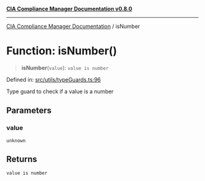 [**CIA Compliance Manager Documentation v0.8.0**](../README.md)

***

[CIA Compliance Manager Documentation](../globals.md) / isNumber

# Function: isNumber()

> **isNumber**(`value`): `value is number`

Defined in: [src/utils/typeGuards.ts:96](https://github.com/Hack23/cia-compliance-manager/blob/78912779fad2796d4afcf9e0a863cca80a66b25f/src/utils/typeGuards.ts#L96)

Type guard to check if a value is a number

## Parameters

### value

`unknown`

## Returns

`value is number`
